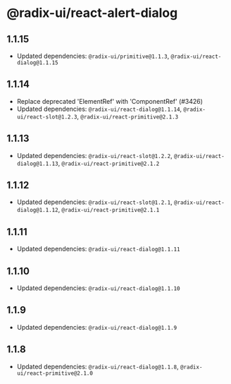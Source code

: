 # @radix-ui/react-alert-dialog

## 1.1.15

- Updated dependencies: `@radix-ui/primitive@1.1.3`, `@radix-ui/react-dialog@1.1.15`

## 1.1.14

- Replace deprecated 'ElementRef' with 'ComponentRef' (#3426)
- Updated dependencies: `@radix-ui/react-dialog@1.1.14`, `@radix-ui/react-slot@1.2.3`, `@radix-ui/react-primitive@2.1.3`

## 1.1.13

- Updated dependencies: `@radix-ui/react-slot@1.2.2`, `@radix-ui/react-dialog@1.1.13`, `@radix-ui/react-primitive@2.1.2`

## 1.1.12

- Updated dependencies: `@radix-ui/react-slot@1.2.1`, `@radix-ui/react-dialog@1.1.12`, `@radix-ui/react-primitive@2.1.1`

## 1.1.11

- Updated dependencies: `@radix-ui/react-dialog@1.1.11`

## 1.1.10

- Updated dependencies: `@radix-ui/react-dialog@1.1.10`

## 1.1.9

- Updated dependencies: `@radix-ui/react-dialog@1.1.9`

## 1.1.8

- Updated dependencies: `@radix-ui/react-dialog@1.1.8`, `@radix-ui/react-primitive@2.1.0`
